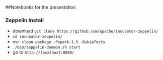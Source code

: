 ##Notebooks for the presentation
### Zeppelin install
* download `git clone https://github.com/apache/incubator-zeppelin/`
* `cd incubator-zeppelin/`
* `mvn clean package -Pspark-1.5 -DskipTests`
* `./bin/zeppelin-daemon.sh start`
* go to `http://localhost:8080/`
